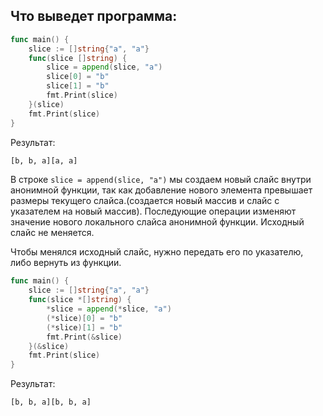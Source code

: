 ## Что выведет программа:

```go
func main() {
    slice := []string{"a", "a"}
    func(slice []string) {
        slice = append(slice, "a")
        slice[0] = "b"
        slice[1] = "b"
        fmt.Print(slice)
    }(slice)
    fmt.Print(slice)
}
```

Результат:

```bash
[b, b, a][a, a]
```

В строке `slice = append(slice, "a")` мы создаем новый слайс
внутри анонимной функции, так как добавление нового элемента
превышает размеры текущего слайса.(создается новый массив и слайс с указателем на новый массив). Последующие операции
изменяют значение нового локального слайса анонимной функции.
Исходный слайс не меняется.

Чтобы менялся исходный слайс, нужно передать его по указателю,
либо вернуть из функции.

```go
func main() {
    slice := []string{"a", "a"}
    func(slice *[]string) {
        *slice = append(*slice, "a")
        (*slice)[0] = "b"
        (*slice)[1] = "b"
        fmt.Print(&slice)
    }(&slice)
    fmt.Print(slice)
}
```

Результат:

```bash
[b, b, a][b, b, a]
```
